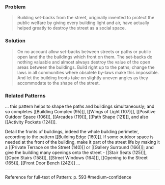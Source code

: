 ### Problem
>Building set-backs from the street, originally invented to protect the public welfare by giving every building light and air, have actually helped greatly to destroy the street as a social space.

### Solution
>On no account allow set-backs between streets or paths or public open land the the buildings which front on them. The set-backs do nothing valuable and almost always destroy the value of the open areas between the buildings. Build right up to the paths; change the laws in all communities where obsolete by-laws make this impossible. And let the building fronts take on slightly uneven angles as they accommodate to the shape of the street.

### Related Patterns
... this pattern helps to shape the paths and buildings simultaneously; and so completes [[Building Complex (95)]], [[Wings of Light (107)]], [[Positive Outdoor Space (106)]], [[Arcades (119)]], [[Path Shape (121)]], and also [[Activity Pockets (124)]].

Detail the fronts of buildings, indeed the whole building perimeter, according to the pattern [[Building Edge (160)]]. If some outdoor space is needed at the front of the building, make it part of the street life by making it a [[Private Terrace on the Street (140)]] or [[Gallery Surround (166)]]; and give the building many openings onto the street - [[Stair Seats (125)]], [[Open Stairs (158)]], [[Street Windows (164)]], [[Opening to the Street (165)]], [[Front Door Bench (242)]] ...

---
Reference for full-text of Pattern: p. 593 #medium-confidence 